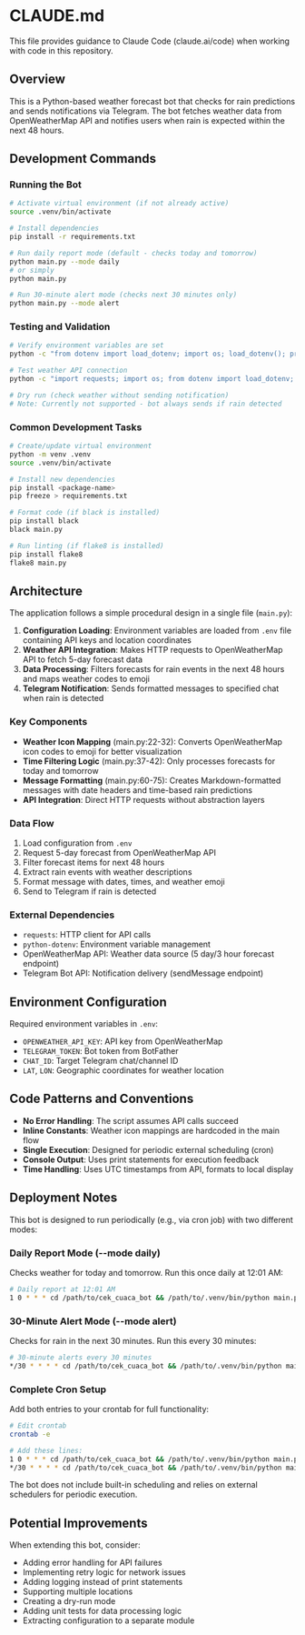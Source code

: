 # CLAUDE.md

This file provides guidance to Claude Code (claude.ai/code) when working with code in this repository.

## Overview

This is a Python-based weather forecast bot that checks for rain predictions and sends notifications via Telegram. The bot fetches weather data from OpenWeatherMap API and notifies users when rain is expected within the next 48 hours.

## Development Commands

### Running the Bot
```bash
# Activate virtual environment (if not already active)
source .venv/bin/activate

# Install dependencies
pip install -r requirements.txt

# Run daily report mode (default - checks today and tomorrow)
python main.py --mode daily
# or simply
python main.py

# Run 30-minute alert mode (checks next 30 minutes only)
python main.py --mode alert
```

### Testing and Validation
```bash
# Verify environment variables are set
python -c "from dotenv import load_dotenv; import os; load_dotenv(); print('Config OK' if all([os.getenv('OPENWEATHER_API_KEY'), os.getenv('TELEGRAM_TOKEN'), os.getenv('CHAT_ID')]) else 'Missing config')"

# Test weather API connection
python -c "import requests; import os; from dotenv import load_dotenv; load_dotenv(); r = requests.get(f'https://api.openweathermap.org/data/2.5/forecast?lat={os.getenv('LAT')}&lon={os.getenv('LON')}&appid={os.getenv('OPENWEATHER_API_KEY')}&units=metric'); print(f'Weather API: {r.status_code}')"

# Dry run (check weather without sending notification)
# Note: Currently not supported - bot always sends if rain detected
```

### Common Development Tasks
```bash
# Create/update virtual environment
python -m venv .venv
source .venv/bin/activate

# Install new dependencies
pip install <package-name>
pip freeze > requirements.txt

# Format code (if black is installed)
pip install black
black main.py

# Run linting (if flake8 is installed)
pip install flake8
flake8 main.py
```

## Architecture

The application follows a simple procedural design in a single file (`main.py`):

1. **Configuration Loading**: Environment variables are loaded from `.env` file containing API keys and location coordinates
2. **Weather API Integration**: Makes HTTP requests to OpenWeatherMap API to fetch 5-day forecast data
3. **Data Processing**: Filters forecasts for rain events in the next 48 hours and maps weather codes to emoji
4. **Telegram Notification**: Sends formatted messages to specified chat when rain is detected

### Key Components

- **Weather Icon Mapping** (main.py:22-32): Converts OpenWeatherMap icon codes to emoji for better visualization
- **Time Filtering Logic** (main.py:37-42): Only processes forecasts for today and tomorrow
- **Message Formatting** (main.py:60-75): Creates Markdown-formatted messages with date headers and time-based rain predictions
- **API Integration**: Direct HTTP requests without abstraction layers

### Data Flow

1. Load configuration from `.env`
2. Request 5-day forecast from OpenWeatherMap API
3. Filter forecast items for next 48 hours
4. Extract rain events with weather descriptions
5. Format message with dates, times, and weather emoji
6. Send to Telegram if rain is detected

### External Dependencies

- `requests`: HTTP client for API calls
- `python-dotenv`: Environment variable management
- OpenWeatherMap API: Weather data source (5 day/3 hour forecast endpoint)
- Telegram Bot API: Notification delivery (sendMessage endpoint)

## Environment Configuration

Required environment variables in `.env`:
- `OPENWEATHER_API_KEY`: API key from OpenWeatherMap
- `TELEGRAM_TOKEN`: Bot token from BotFather
- `CHAT_ID`: Target Telegram chat/channel ID
- `LAT`, `LON`: Geographic coordinates for weather location

## Code Patterns and Conventions

- **No Error Handling**: The script assumes API calls succeed
- **Inline Constants**: Weather icon mappings are hardcoded in the main flow
- **Single Execution**: Designed for periodic external scheduling (cron)
- **Console Output**: Uses print statements for execution feedback
- **Time Handling**: Uses UTC timestamps from API, formats to local display

## Deployment Notes

This bot is designed to run periodically (e.g., via cron job) with two different modes:

### Daily Report Mode (--mode daily)
Checks weather for today and tomorrow. Run this once daily at 12:01 AM:
```bash
# Daily report at 12:01 AM
1 0 * * * cd /path/to/cek_cuaca_bot && /path/to/.venv/bin/python main.py --mode daily
```

### 30-Minute Alert Mode (--mode alert)
Checks for rain in the next 30 minutes. Run this every 30 minutes:
```bash
# 30-minute alerts every 30 minutes
*/30 * * * * cd /path/to/cek_cuaca_bot && /path/to/.venv/bin/python main.py --mode alert
```

### Complete Cron Setup
Add both entries to your crontab for full functionality:
```bash
# Edit crontab
crontab -e

# Add these lines:
1 0 * * * cd /path/to/cek_cuaca_bot && /path/to/.venv/bin/python main.py --mode daily
*/30 * * * * cd /path/to/cek_cuaca_bot && /path/to/.venv/bin/python main.py --mode alert
```

The bot does not include built-in scheduling and relies on external schedulers for periodic execution.

## Potential Improvements

When extending this bot, consider:
- Adding error handling for API failures
- Implementing retry logic for network issues
- Adding logging instead of print statements
- Supporting multiple locations
- Creating a dry-run mode
- Adding unit tests for data processing logic
- Extracting configuration to a separate module